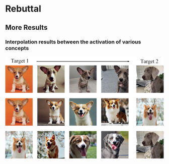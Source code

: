 
# Rebuttal



## More Results

###  Interpolation results between the activation of various concepts

![image](https://github.com/anonymouscones/anonymous/blob/main/assets/interpolation.jpg)
